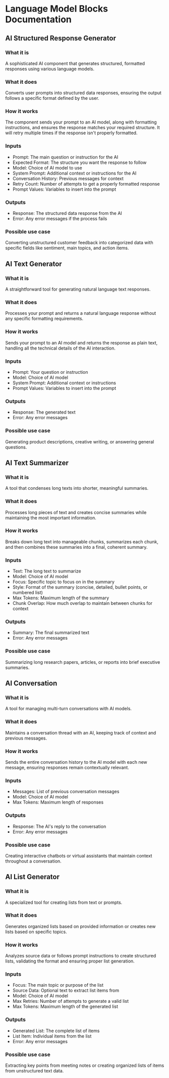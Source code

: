 
# Language Model Blocks Documentation

## AI Structured Response Generator

### What it is
A sophisticated AI component that generates structured, formatted responses using various language models.

### What it does
Converts user prompts into structured data responses, ensuring the output follows a specific format defined by the user.

### How it works
The component sends your prompt to an AI model, along with formatting instructions, and ensures the response matches your required structure. It will retry multiple times if the response isn't properly formatted.

### Inputs
- Prompt: The main question or instruction for the AI
- Expected Format: The structure you want the response to follow
- Model: Choice of AI model to use
- System Prompt: Additional context or instructions for the AI
- Conversation History: Previous messages for context
- Retry Count: Number of attempts to get a properly formatted response
- Prompt Values: Variables to insert into the prompt

### Outputs
- Response: The structured data response from the AI
- Error: Any error messages if the process fails

### Possible use case
Converting unstructured customer feedback into categorized data with specific fields like sentiment, main topics, and action items.

## AI Text Generator

### What it is
A straightforward tool for generating natural language text responses.

### What it does
Processes your prompt and returns a natural language response without any specific formatting requirements.

### How it works
Sends your prompt to an AI model and returns the response as plain text, handling all the technical details of the AI interaction.

### Inputs
- Prompt: Your question or instruction
- Model: Choice of AI model
- System Prompt: Additional context or instructions
- Prompt Values: Variables to insert into the prompt

### Outputs
- Response: The generated text
- Error: Any error messages

### Possible use case
Generating product descriptions, creative writing, or answering general questions.

## AI Text Summarizer

### What it is
A tool that condenses long texts into shorter, meaningful summaries.

### What it does
Processes long pieces of text and creates concise summaries while maintaining the most important information.

### How it works
Breaks down long text into manageable chunks, summarizes each chunk, and then combines these summaries into a final, coherent summary.

### Inputs
- Text: The long text to summarize
- Model: Choice of AI model
- Focus: Specific topic to focus on in the summary
- Style: Format of the summary (concise, detailed, bullet points, or numbered list)
- Max Tokens: Maximum length of the summary
- Chunk Overlap: How much overlap to maintain between chunks for context

### Outputs
- Summary: The final summarized text
- Error: Any error messages

### Possible use case
Summarizing long research papers, articles, or reports into brief executive summaries.

## AI Conversation

### What it is
A tool for managing multi-turn conversations with AI models.

### What it does
Maintains a conversation thread with an AI, keeping track of context and previous messages.

### How it works
Sends the entire conversation history to the AI model with each new message, ensuring responses remain contextually relevant.

### Inputs
- Messages: List of previous conversation messages
- Model: Choice of AI model
- Max Tokens: Maximum length of responses

### Outputs
- Response: The AI's reply to the conversation
- Error: Any error messages

### Possible use case
Creating interactive chatbots or virtual assistants that maintain context throughout a conversation.

## AI List Generator

### What it is
A specialized tool for creating lists from text or prompts.

### What it does
Generates organized lists based on provided information or creates new lists based on specific topics.

### How it works
Analyzes source data or follows prompt instructions to create structured lists, validating the format and ensuring proper list generation.

### Inputs
- Focus: The main topic or purpose of the list
- Source Data: Optional text to extract list items from
- Model: Choice of AI model
- Max Retries: Number of attempts to generate a valid list
- Max Tokens: Maximum length of the generated list

### Outputs
- Generated List: The complete list of items
- List Item: Individual items from the list
- Error: Any error messages

### Possible use case
Extracting key points from meeting notes or creating organized lists of items from unstructured text data.
